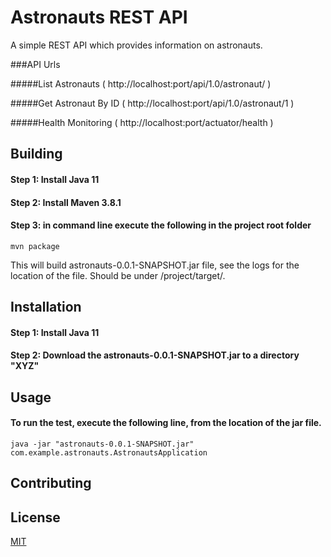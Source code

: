 # Astronauts REST API

A simple REST API which provides information on astronauts. 

###API Urls

#####List Astronauts  ( http://localhost:port/api/1.0/astronaut/ )

#####Get Astronaut By ID ( http://localhost:port/api/1.0/astronaut/1 )

#####Health Monitoring ( http://localhost:port/actuator/health )

## Building
#### Step 1: Install Java 11
#### Step 2: Install Maven 3.8.1
#### Step 3: in command line execute the following in the project root folder
    mvn package

This will build astronauts-0.0.1-SNAPSHOT.jar file, see the logs for the location of the file. 
Should be under /project/target/.


## Installation

#### Step 1: Install Java 11
#### Step 2: Download the astronauts-0.0.1-SNAPSHOT.jar to a directory "XYZ"


## Usage

#### To run the test, execute the following line, from the location of the jar file.

    java -jar "astronauts-0.0.1-SNAPSHOT.jar" com.example.astronauts.AstronautsApplication

## Contributing




## License
[MIT](https://choosealicense.com/licenses/mit/)
